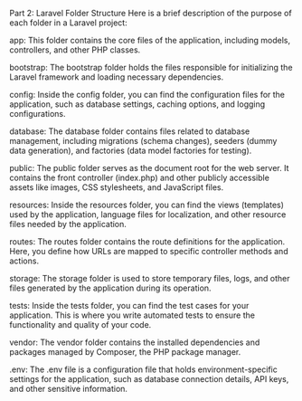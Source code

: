 Part 2: Laravel Folder Structure
Here is a brief description of the purpose of each folder in a Laravel project:

app: This folder contains the core files of the application, including models, controllers, and other PHP classes.

bootstrap: The bootstrap folder holds the files responsible for initializing the Laravel framework and loading necessary dependencies.

config: Inside the config folder, you can find the configuration files for the application, such as database settings, caching options, and logging configurations.

database: The database folder contains files related to database management, including migrations (schema changes), seeders (dummy data generation), and factories (data model factories for testing).

public: The public folder serves as the document root for the web server. It contains the front controller (index.php) and other publicly accessible assets like images, CSS stylesheets, and JavaScript files.

resources: Inside the resources folder, you can find the views (templates) used by the application, language files for localization, and other resource files needed by the application.

routes: The routes folder contains the route definitions for the application. Here, you define how URLs are mapped to specific controller methods and actions.

storage: The storage folder is used to store temporary files, logs, and other files generated by the application during its operation.

tests: Inside the tests folder, you can find the test cases for your application. This is where you write automated tests to ensure the functionality and quality of your code.

vendor: The vendor folder contains the installed dependencies and packages managed by Composer, the PHP package manager.

.env: The .env file is a configuration file that holds environment-specific settings for the application, such as database connection details, API keys, and other sensitive information.